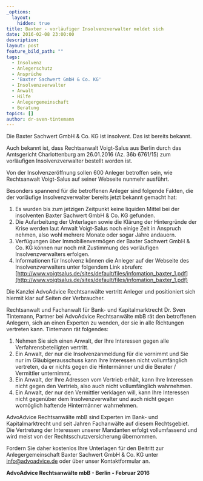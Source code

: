 ```yaml
---
_options:
  layout:
    hidden: true
title: Baxter - vorläufiger Insolvenzverwalter meldet sich
date: 2016-02-08 23:00:00
description:
layout: post
feature_bild_path: ""
tags:
  - Insolvenz
  - Anlegerschutz
  - Ansprüche
  - 'Baxter Sachwert GmbH & Co. KG'
  - Insolvenzverwalter
  - Anwalt
  - Hilfe
  - Anlegergemeinschaft
  - Beratung
topics: []
author: dr-sven-tintemann
---
```



Die Baxter Sachwert GmbH & Co. KG ist insolvent. Das ist bereits bekannt.

Auch bekannt ist, dass Rechtsanwalt Voigt-Salus aus Berlin durch das Amtsgericht Charlottenburg am 26.01.2016 (Az. 36b 6761/15) zum vorläufigen Insolvenzverwalter bestellt worden ist.

Von der Insolvenzeröffnung sollen 600 Anleger betroffen sein, wie Rechtsanwalt Voigt-Salus auf seiner Webseite nunmehr ausführt.

Besonders spannend für die betroffenen Anleger sind folgende Fakten, die der vorläufige Insolvenzverwalter bereits jetzt bekannt gemacht hat:

1. Es wurden bis zum jetzigen Zeitpunkt keine liquiden Mittel bei der insolventen Baxter Sachwert GmbH & Co. KG gefunden.
2. Die Aufarbeitung der Unterlagen sowie die Klärung der Hintergründe der Krise werden laut Anwalt Voigt-Salus noch einige Zeit in Anspruch nehmen, also wohl mehrere Monate oder sogar Jahre andauern.
3. Verfügungen über Immobilienvermögen der Baxter Sachwert GmbH & Co. KG können nur noch mit Zustimmung des vorläufigen Insolvenzverwalters erfolgen.
4. Informationen für Insolvenz können die Anleger auf der Webseite des Insolvenzverwalters unter folgendem Link abrufen: [http://www.voigtsalus.de/sites/default/files/infomation_baxter_1.pdf](http://www.voigtsalus.de/sites/default/files/infomation_baxter_1.pdf)

Die Kanzlei AdvoAdvice Rechtsanwälte vertritt Anleger und positioniert sich hiermit klar auf Seiten der Verbraucher.

Rechtsanwalt und Fachanwalt für Bank- und Kapitalmarktrecht Dr. Sven Tintemann, Partner bei AdvoAdvice Rechtsanwälte mbB rät den betroffenen Anlegern, sich an einen Experten zu wenden, der sie in alle Richtungen vertreten kann. Tintemann rät folgendes:

1. Nehmen Sie sich einen Anwalt, der Ihre Interessen gegen alle Verfahrensbeteiligten vertritt.
2. Ein Anwalt, der nur die Insolvenzanmeldung für die vornimmt und Sie nur im Gläubigerausschuss kann Ihre Interessen nicht vollumfänglich vertreten, da er nichts gegen die Hintermänner und die Berater / Vermittler unternimmt.
3. Ein Anwalt, der Ihre Adressen vom Vertrieb erhält, kann Ihre Interessen nicht gegen den Vertrieb, also auch nicht vollumfänglich wahrnehmen.
4. Ein Anwalt, der nur den Vermittler verklagen will, kann Ihre Interessen nicht gegenüber dem Insolvenzverwalter und auch nicht gegen womöglich haftende Hintermänner wahrnehmen.

AdvoAdvice Rechtsanwälte mbB sind Experten im Bank- und Kapitalmarktrecht und seit Jahren Fachanwälte auf diesem Rechtsgebiet. Die Vertretung der Interessen unserer Mandanten erfolgt vollumfassend und wird meist von der Rechtsschutzversicherung übernommen.

Fordern Sie daher kostenlos Ihre Unterlagen für den Beitritt zur Anlegergemeinschaft Baxter Sachwert GmbH & Co. KG unter [&#105;&#110;&#102;&#111;&#064;&#097;&#100;&#118;&#111;&#097;&#100;&#118;&#105;&#099;&#101;&#046;&#100;&#101;](&#109;&#097;&#105;&#108;&#116;&#111;:&#105;&#110;&#102;&#111;&#064;&#097;&#100;&#118;&#111;&#097;&#100;&#118;&#105;&#099;&#101;&#046;&#100;&#101;) oder über unser Kontaktformular an.

**AdvoAdvice Rechtsanwälte mbB - Berlin - Februar 2016**

